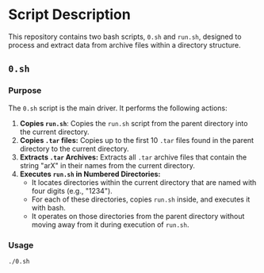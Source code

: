 # Script Description

This repository contains two bash scripts, `0.sh` and `run.sh`, designed to process and extract data from archive files within a directory structure.

## `0.sh`

### Purpose
The `0.sh` script is the main driver. It performs the following actions:

1.  **Copies `run.sh`**: Copies the `run.sh` script from the parent directory into the current directory.
2.  **Copies `.tar` files:** Copies up to the first 10 `.tar` files found in the parent directory to the current directory.
3.  **Extracts `.tar` Archives:** Extracts all `.tar` archive files that contain the string "arX" in their names from the current directory.
4.  **Executes `run.sh` in Numbered Directories:**
    *   It locates directories within the current directory that are named with four digits (e.g., "1234").
    *   For each of these directories, copies `run.sh` inside, and executes it with bash.
    * It operates on those directories from the parent directory without moving away from it during execution of `run.sh`.

### Usage
```bash
./0.sh


